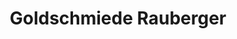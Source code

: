 ---
title: "Goldschmiede Rauberger"
url: /frankfurt-am-main/goldschmiede-rauberger/
shop: Schmuck
---